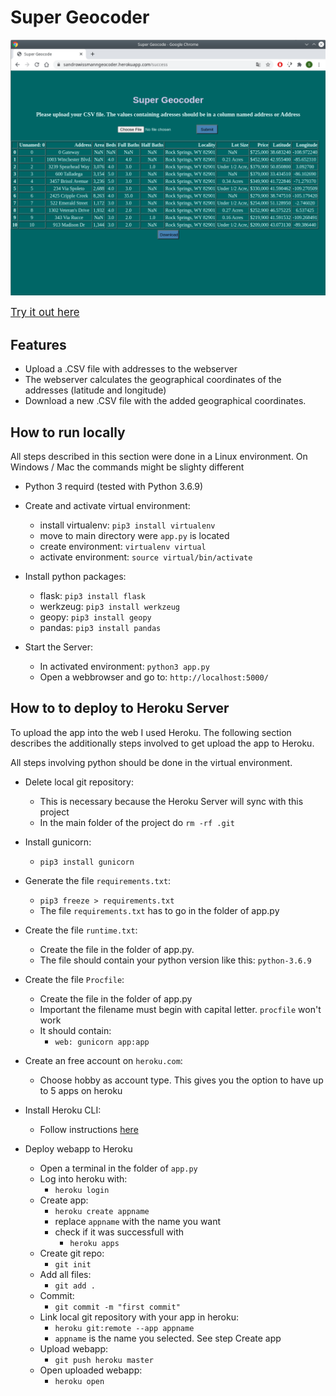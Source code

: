 # Super Geocoder

<img src="doc/app.png"/>

<span style="font-size:larger;">[Try it out here](https://sandrowissmanngeocoder.herokuapp.com/)</span>

## Features

* Upload a .CSV file with addresses to the webserver
* The webserver calculates the geographical coordinates of the addresses (latitude and longitude)
* Download a new .CSV file with the added geographical coordinates.

## How to run locally

All steps described in this section were done in a Linux environment. 
On Windows / Mac the commands might be slighty different

* Python 3 requird (tested with Python 3.6.9) 

* Create and activate virtual environment:
  * install virtualenv: `pip3 install virtualenv`
  * move to main directory were `app.py` is located
  * create environment: `virtualenv virtual`
  * activate environment: `source virtual/bin/activate`

* Install python packages:
  * flask: `pip3 install flask`
  * werkzeug: `pip3 install werkzeug`
  * geopy: `pip3 install geopy`
  * pandas: `pip3 install pandas`

* Start the Server:
  * In activated environment: `python3 app.py`
  * Open a webbrowser and go to: `http://localhost:5000/`


## How to to deploy to Heroku Server

To upload the app into the web I used Heroku. The following section describes the additionally steps involved to get upload the app to Heroku.

All steps involving python should be done in the virtual environment.

* Delete local git repository:
  * This is necessary because the Heroku Server will sync with this project
  * In the main folder of the project do `rm -rf .git`

* Install gunicorn:
  * `pip3 install gunicorn`

* Generate the file `requirements.txt`:
  * `pip3 freeze > requirements.txt`
  * The file `requirements.txt` has to go in the folder of app.py

* Create the file `runtime.txt`:
  * Create the file in the folder of app.py.
  * The file should contain your python version like this: `python-3.6.9`

* Create the file `Procfile`:
  * Create the file in the folder of app.py
  * Important the filename must begin with capital letter. `procfile` won't work
  * It should contain:
    * `web: gunicorn app:app`

* Create an free account on `heroku.com`:
  * Choose hobby as account type. This gives you the option to have up to 5 apps 
  on heroku
  
* Install Heroku CLI:
  * Follow instructions [here](https://devcenter.heroku.com/articles/heroku-cli)

* Deploy webapp to Heroku
  * Open a terminal in the folder of `app.py`
  * Log into heroku with: 
    * `heroku login`
  * Create app: 
    * `heroku create appname`
    * replace `appname` with the name you want
    * check if it was successfull with 
      * `heroku apps`
  * Create git repo: 
    * `git init`
  * Add all files: 
    * `git add .`
  * Commit: 
    * `git commit -m "first commit"`
  * Link local git repository with your app in heroku:
    * `heroku git:remote --app appname`
    * `appname` is the name you selected. See step Create app
  * Upload webapp: 
    * `git push heroku master`
  * Open uploaded webapp: 
    * `heroku open`